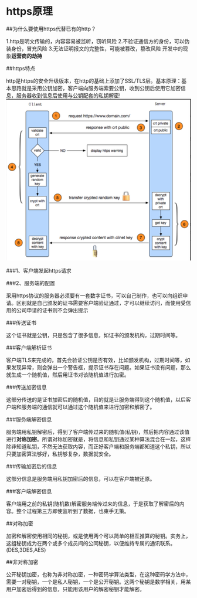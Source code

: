 # https原理

##为什么要使用https代替已有的http？

1.http是明文传输的，内容容易被监听，窃听风险
2.不验证通信方的身份，可以伪装身份，冒充风险
3.无法证明报文的完整性，可能被篡改，篡改风险
开发中的现象**运营商的劫持** 

##https特点

http是https的安全升级版本，在http的基础上添加了SSL/TLS层。基本原理：基本思路就是采用公钥加密，客户端向服务端索要公钥，收到公钥后使用它加密信息，服务器收到信息后使用与公钥配套的私钥解密!
![10_59_35__08_09_2018](media/15337829315823/10_59_35__08_09_2018.jpg)

###1、客户端发起https请求

###2、服务端的配置

采用https协议的服务器必须要有一套数字证书，可以自己制作，也可以向组织申请。区别就是自己颁发的证书需要客户端验证通过，才可以继续访问，而使用受信用的公司申请的证书则不会弹出提示

###传送证书

这个证书就是公钥，只是包含了很多信息，如证书的颁发机构，过期时间等。

###客户端解析证书

客户端TLS来完成的，首先会验证公钥是否有效，比如颁发机构，过期时间等，如果发现异常，则会弹出一个警告框，提示证书存在问题。如果证书没有问题，那么就生成一个随机值，然后用证书对该随机值进行加密。

###传送加密信息

这部分传送的是证书加密后的随机值，目的就是让服务端得到这个随机值，以后客户端和服务端的通信就可以通过这个随机值来进行加密和解密了。

###服务端解密信息

服务端用私钥解密后，得到了客户端传过来的随机值(私钥)，然后把内容通过该值进行**对称加密**。所谓对称加密就是，将信息和私钥通过某种算法混合在一起，这样除非知道私钥，不然无法获取内容，而正好客户端和服务端都知道这个私钥，所以只要加密算法够好，私钥够复杂，数据就安全。

###传输加密后的信息

这部分信息是服务端用私钥加密后的信息，可以在客户端被还原。

###客户端解密信息

客户端用之前的私钥(随机数)解密服务端传过来的信息，于是获取了解密后的内容。整个过程第三方即使监听到了数据，也束手无策。

##对称加密

加密和解密使用相同的秘钥，或是使用两个可以简单的相互推算的秘钥。实务上，这组秘钥成为在两个或多个成员间的公同秘钥，以便维持专属的通讯联系。(DES,3DES,AES)

##非对称加密

公开秘钥加密，也称为非对称加密，一种密码学算法类型，在这种密码学方法中，需要一对秘钥，一个是私人秘钥，一个是公开秘钥。这两个秘钥是数学相关，用某用户加密后得到的信息，只能用该用户的解密秘钥才能解密。